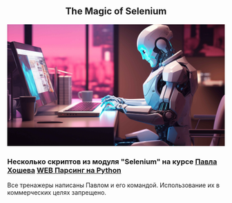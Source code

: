 ## <center> The Magic of Selenium

![Project Logo](automate_it.jpg)

### Несколько скриптов из модуля "Selenium" на курсе [Павла Хошева](https://t.me/Pashikk) [WEB Парсинг на Python](https://stepik.org/course/104774)

Все тренажеры написаны Павлом и его командой. Использование их в коммерческих целях запрещено.
